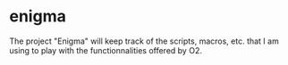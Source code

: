 # enigma

The project "Enigma" will keep track of the scripts, macros, etc. that I am using to play with the functionnalities offered by O2.
